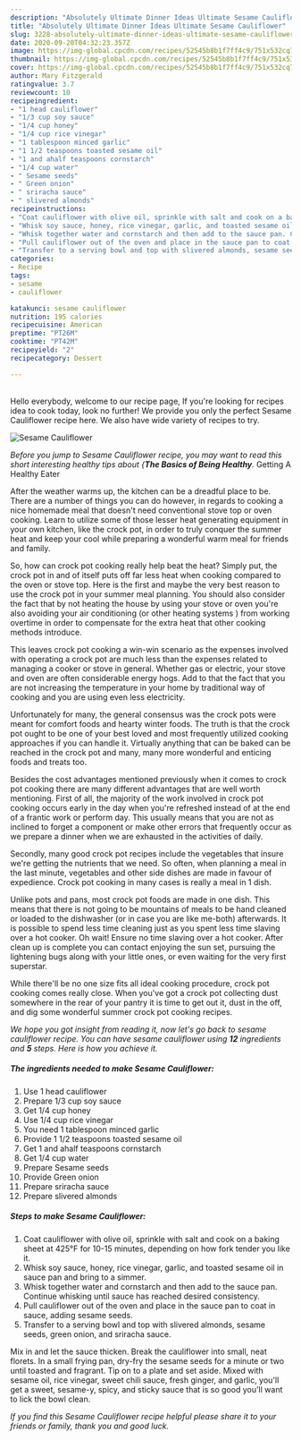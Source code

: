```yaml
---
description: "Absolutely Ultimate Dinner Ideas Ultimate Sesame Cauliflower"
title: "Absolutely Ultimate Dinner Ideas Ultimate Sesame Cauliflower"
slug: 3228-absolutely-ultimate-dinner-ideas-ultimate-sesame-cauliflower
date: 2020-09-20T04:32:23.357Z
image: https://img-global.cpcdn.com/recipes/52545b8b1f7ff4c9/751x532cq70/sesame-cauliflower-recipe-main-photo.jpg
thumbnail: https://img-global.cpcdn.com/recipes/52545b8b1f7ff4c9/751x532cq70/sesame-cauliflower-recipe-main-photo.jpg
cover: https://img-global.cpcdn.com/recipes/52545b8b1f7ff4c9/751x532cq70/sesame-cauliflower-recipe-main-photo.jpg
author: Mary Fitzgerald
ratingvalue: 3.7
reviewcount: 10
recipeingredient:
- "1 head cauliflower"
- "1/3 cup soy sauce"
- "1/4 cup honey"
- "1/4 cup rice vinegar"
- "1 tablespoon minced garlic"
- "1 1/2 teaspoons toasted sesame oil"
- "1 and ahalf teaspoons cornstarch"
- "1/4 cup water"
- " Sesame seeds"
- " Green onion"
- " sriracha sauce"
- " slivered almonds"
recipeinstructions:
- "Coat cauliflower with olive oil, sprinkle with salt and cook on a baking sheet at 425°F for 10-15 minutes, depending on how fork tender you like it."
- "Whisk soy sauce, honey, rice vinegar, garlic, and toasted sesame oil in sauce pan and bring to a simmer."
- "Whisk together water and cornstarch and then add to the sauce pan. Continue whisking until sauce has reached desired consistency."
- "Pull cauliflower out of the oven and place in the sauce pan to coat in sauce, adding sesame seeds."
- "Transfer to a serving bowl and top with slivered almonds, sesame seeds, green onion, and sriracha sauce."
categories:
- Recipe
tags:
- sesame
- cauliflower

katakunci: sesame cauliflower 
nutrition: 195 calories
recipecuisine: American
preptime: "PT26M"
cooktime: "PT42M"
recipeyield: "2"
recipecategory: Dessert

---
```

<br>
Hello everybody, welcome to our recipe page, If you're looking for recipes idea to cook today, look no further! We provide you only the perfect Sesame Cauliflower recipe here. We also have wide variety of recipes to try.
<br>


![Sesame Cauliflower](https://img-global.cpcdn.com/recipes/52545b8b1f7ff4c9/751x532cq70/sesame-cauliflower-recipe-main-photo.jpg)

<i>Before you jump to Sesame Cauliflower recipe, you may want to read this short interesting healthy tips about {<strong>The Basics of Being Healthy</strong>.</i>
Getting A Healthy Eater


After the weather warms up, the kitchen can be a dreadful place to be. There are a number of things you can do however, in regards to cooking a nice homemade meal that doesn't need conventional stove top or oven cooking. Learn to utilize some of those lesser heat generating equipment in your own kitchen, like the crock pot, in order to truly conquer the summer heat and keep your cool while preparing a wonderful warm meal for friends and family.

So, how can crock pot cooking really help beat the heat? Simply put, the crock pot in and of itself puts off far less heat when cooking compared to the oven or stove top. Here is the first and maybe the very best reason to use the crock pot in your summer meal planning. You should also consider the fact that by not heating the house by using your stove or oven you're also avoiding your air conditioning (or other heating systems ) from working overtime in order to compensate for the extra heat that other cooking methods introduce.

This leaves crock pot cooking a win-win scenario as the expenses involved with operating a crock pot are much less than the expenses related to managing a cooker or stove in general. Whether gas or electric, your stove and oven are often considerable energy hogs. Add to that the fact that you are not increasing the temperature in your home by traditional way of cooking and you are using even less electricity.

Unfortunately for many, the general consensus was the crock pots were meant for comfort foods and hearty winter foods.  The truth is that the crock pot ought to be one of your best loved and most frequently utilized cooking approaches if you can handle it.  Virtually anything that can be baked can be reached in the crock pot and many, many more wonderful and enticing foods and treats too.



Besides the cost advantages mentioned previously when it comes to crock pot cooking there are many different advantages that are well worth mentioning. First of all, the majority of the work involved in crock pot cooking occurs early in the day when you're refreshed instead of at the end of a frantic work or perform day. This usually means that you are not as inclined to forget a component or make other errors that frequently occur as we prepare a dinner when we are exhausted in the activities of daily.

Secondly, many good crock pot recipes include the vegetables that insure we're getting the nutrients that we need. So often, when planning a meal in the last minute, vegetables and other side dishes are made in favour of expedience. Crock pot cooking in many cases is really a meal in 1 dish.

 Unlike pots and pans, most crock pot foods are made in one dish. This means that there is not going to be mountains of meals to be hand cleaned or loaded to the dishwasher (or in case you are like me-both) afterwards. It is possible to spend less time cleaning just as you spent less time slaving over a hot cooker. Oh wait! Ensure no time slaving over a hot cooker. After clean up is complete you can contact enjoying the sun set, pursuing the lightening bugs along with your little ones, or even waiting for the very first superstar.

While there'll be no one size fits all ideal cooking procedure, crock pot cooking comes really close. When you've got a crock pot collecting dust somewhere in the rear of your pantry it is time to get out it, dust in the off, and dig some wonderful summer crock pot cooking recipes.


<i>We hope you got insight from reading it, now let's go back to sesame cauliflower recipe. You can have sesame cauliflower using <strong>12</strong> ingredients and <strong>5</strong> steps. Here is how you achieve it.
</i>

##### The ingredients needed to make Sesame Cauliflower:

1. Use 1 head cauliflower
1. Prepare 1/3 cup soy sauce
1. Get 1/4 cup honey
1. Use 1/4 cup rice vinegar
1. You need 1 tablespoon minced garlic
1. Provide 1 1/2 teaspoons toasted sesame oil
1. Get 1 and ahalf teaspoons cornstarch
1. Get 1/4 cup water
1. Prepare  Sesame seeds
1. Provide  Green onion
1. Prepare  sriracha sauce
1. Prepare  slivered almonds


##### Steps to make Sesame Cauliflower:

1. Coat cauliflower with olive oil, sprinkle with salt and cook on a baking sheet at 425°F for 10-15 minutes, depending on how fork tender you like it.
1. Whisk soy sauce, honey, rice vinegar, garlic, and toasted sesame oil in sauce pan and bring to a simmer.
1. Whisk together water and cornstarch and then add to the sauce pan. Continue whisking until sauce has reached desired consistency.
1. Pull cauliflower out of the oven and place in the sauce pan to coat in sauce, adding sesame seeds.
1. Transfer to a serving bowl and top with slivered almonds, sesame seeds, green onion, and sriracha sauce.


Mix in and let the sauce thicken. Break the cauliflower into small, neat florets. In a small frying pan, dry-fry the sesame seeds for a minute or two until toasted and fragrant. Tip on to a plate and set aside. Mixed with sesame oil, rice vinegar, sweet chili sauce, fresh ginger, and garlic, you&#39;ll get a sweet, sesame-y, spicy, and sticky sauce that is so good you&#39;ll want to lick the bowl clean. 

<i>If you find this Sesame Cauliflower recipe helpful please share it to your friends or family, thank you and good luck.</i>
